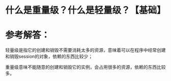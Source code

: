 # 什么是重量级？什么是轻量级？【基础】  

# 参考解答：

轻量级是指它的创建和销毁不需要消耗太多的资源，意味着可以在程序中经常创建和销毁session的对象，依赖的东西比较少；

重量级意味不能随意的创建和销毁它的实例，会占用很多的资源，依赖的东西比较多。